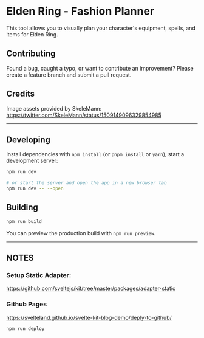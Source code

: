 # Elden Ring - Fashion Planner

This tool allows you to visually plan your character's equipment, spells, and items for Elden Ring.

## Contributing

Found a bug, caught a typo, or want to contribute an improvement? Please create a feature branch and submit a pull request.

## Credits

Image assets provided by SkeleMann: https://twitter.com/SkeleMann/status/1509149096329854985

---

## Developing

Install dependencies with `npm install` (or `pnpm install` or `yarn`), start a development server:

```bash
npm run dev

# or start the server and open the app in a new browser tab
npm run dev -- --open
```

## Building


```bash
npm run build
```

You can preview the production build with `npm run preview`.

---

## NOTES

### Setup Static Adapter:

https://github.com/sveltejs/kit/tree/master/packages/adapter-static

### Github Pages

https://svelteland.github.io/svelte-kit-blog-demo/deply-to-github/

```bash
npm run deploy
```